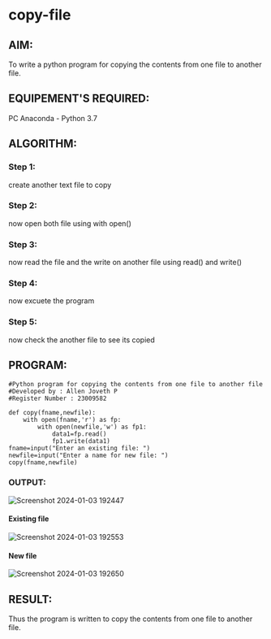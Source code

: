 # copy-file
## AIM:
To write a python program for copying the contents from one file to another file.
## EQUIPEMENT'S REQUIRED: 
PC
Anaconda - Python 3.7
## ALGORITHM: 
### Step 1:
create another text file to copy
### Step 2: 
 now open both file using with open()
### Step 3: 
now read the file and the write on another file using read() and write()
### Step 4:  
now excuete the program
### Step 5: 
now check the another file to see its copied

## PROGRAM:
```
#Python program for copying the contents from one file to another file
#Developed by : Allen Joveth P
#Register Number : 23009582

def copy(fname,newfile):
    with open(fname,'r') as fp:
        with open(newfile,'w') as fp1:
            data1=fp.read()
            fp1.write(data1)
fname=input("Enter an existing file: ")
newfile=input("Enter a name for new file: ")
copy(fname,newfile)
```
### OUTPUT:

![Screenshot 2024-01-03 192447](https://github.com/allenjoveth/copy-file/assets/139422287/6a8eb2f7-8d72-40b9-865a-8dc1ab251c9e)


#### Existing file

![Screenshot 2024-01-03 192553](https://github.com/allenjoveth/copy-file/assets/139422287/a7bbfebb-3ef3-4e03-be07-83f9d689832d)

#### New file

![Screenshot 2024-01-03 192650](https://github.com/allenjoveth/copy-file/assets/139422287/885cb1e4-3b62-48c8-98a0-c62ab0df1fa2)

## RESULT:
Thus the program is written to copy the contents from one file to another file.
